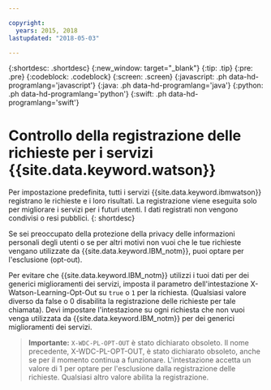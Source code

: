```yaml
---

copyright:
  years: 2015, 2018
lastupdated: "2018-05-03"

---
```


{:shortdesc: .shortdesc}
{:new_window: target="_blank"}
{:tip: .tip}
{:pre: .pre}
{:codeblock: .codeblock}
{:screen: .screen}
{:javascript: .ph data-hd-programlang='javascript'}
{:java: .ph data-hd-programlang='java'}
{:python: .ph data-hd-programlang='python'}
{:swift: .ph data-hd-programlang='swift'}

# Controllo della registrazione delle richieste per i servizi {{site.data.keyword.watson}}

Per impostazione predefinita, tutti i servizi {{site.data.keyword.ibmwatson}} registrano le richieste e i loro risultati. La registrazione viene eseguita solo per migliorare i servizi per i futuri utenti. I dati registrati non vengono condivisi o resi pubblici.
{: shortdesc}

Se sei preoccupato della protezione della privacy delle informazioni personali degli utenti o se per altri motivi non vuoi che le tue richieste vengano utilizzate da {{site.data.keyword.IBM_notm}}, puoi optare per l'esclusione (opt-out).

Per evitare che {{site.data.keyword.IBM_notm}} utilizzi i tuoi dati per dei generici miglioramenti dei servizi, imposta il parametro dell'intestazione X-Watson-Learning-Opt-Out su `true` o `1` per la richiesta. (Qualsiasi valore diverso da false o 0 disabilita la registrazione delle richieste per tale chiamata). Devi impostare l'intestazione su ogni richiesta che non vuoi venga utilizzata da {{site.data.keyword.IBM_notm}} per dei generici miglioramenti dei servizi.

> **Importante:** `X-WDC-PL-OPT-OUT` è stato dichiarato obsoleto. Il nome precedente, X-WDC-PL-OPT-OUT, è stato dichiarato obsoleto, anche se per il momento continua a funzionare. L'intestazione accetta un valore di 1 per optare per l'esclusione dalla registrazione delle richieste. Qualsiasi altro valore abilita la registrazione.
